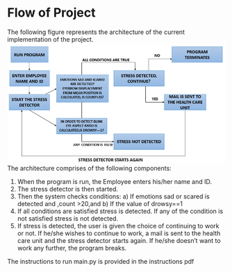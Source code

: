 # Flow of Project
The following figure represents the architecture of the current implementation of the project.
![Architecture](https://github.com/Sonali2824/MINI-PROJECTS/blob/master/STRESS%20DETECTOR/ARCHITECTURE.png?raw=true)
The architecture comprises of the following components:
1. When the program is run, the Employee enters his/her name and ID.
2. The stress detector is then started.
3. Then the system checks conditions:
a) If emotions sad or scared is detected and ,count >20,and
b) If the value of drowsy==1
4. If all conditions are satisfied stress is detected. If any of the condition is not satisfied
stress is not detected.
5. If stress is detected, the user is given the choice of continuing to work or not. If he/she
wishes to continue to work, a mail is sent to the health care unit and the stress detector
starts again. If he/she doesn’t want to work any further, the program breaks.

The instructions to run main.py is provided in the instructions pdf
